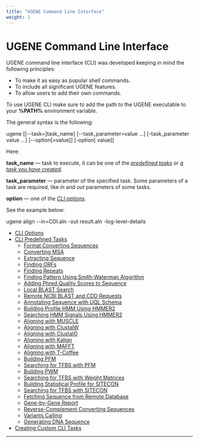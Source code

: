 ```yaml
---
title: "UGENE Command Line Interface"
weight: 1
---
```



# UGENE Command Line Interface

UGENE command line interface (CLI) was developed keeping in mind the following principles:

*   To make it as easy as popular shell commands.
*   To include all significant UGENE features.
*   To allow users to add their own commands.

To use UGENE CLI make sure to add the path to the UGENE executable to your **%PATH%** environment variable.

The general syntax is the following:

ugene \[\[--task=\]task\_name\] \[--task\_parameter=value ...\] \[-task\_parameter value ...\] \[--option\[=value\]\] \[-option\[ value\]\]

Here:

**task\_name** — task to execute, it can be one of the [_predefined tasks_](cli-predefined-tasks.md) or [_a task you have created_](creating-custom-cli-tasks.md).

**task\_parameter** — parameter of the specified task. Some parameters of a task are required, like _in_ and _out_ parameters of some tasks.

**option** — one of the [_CLI options_](cli-options.md).

See the example below:

ugene align --in=COI.aln -out result.aln -log-level-details

*   [CLI Options](cli-options.md)
*   [CLI Predefined Tasks](cli-predefined-tasks.md)
    *   [Format Converting Sequences](format-converting-sequences.md)
    *   [Converting MSA](converting-msa.md)
    *   [Extracting Sequence](extracting-sequence.md)
    *   [Finding ORFs](finding-orfs.md)
    *   [Finding Repeats](finding-repeats.md)
    *   [Finding Pattern Using Smith-Waterman Algorithm](finding-pattern-using-smith-waterman-algorithm.md)
    *   [Adding Phred Quality Scores to Sequence](adding-phred-quality-scores-to-sequence.md)
    *   [Local BLAST Search](local-blast-search.md)
    *   [Remote NCBI BLAST and CDD Requests](remote-ncbi-blast-and-cdd-requests.md)
    *   [Annotating Sequence with UQL Schema](annotating-sequence-with-uql-schema.md)
    *   [Building Profile HMM Using HMMER2](building-profile-hmm-using-hmmer2.md)
    *   [Searching HMM Signals Using HMMER2](searching-hmm-signals-using-hmmer2.md)
    *   [Aligning with MUSCLE](aligning-with-muscle.md)
    *   [Aligning with ClustalW](aligning-with-clustalw.md)
    *   [Aligning with ClustalO](aligning-with-clustalo.md)
    *   [Aligning with Kalign](aligning-with-kalign.md)
    *   [Aligning with MAFFT](aligning-with-mafft.md)
    *   [Aligning with T-Coffee](aligning-with-t-coffee.md)
    *   [Building PFM](building-pfm.md)
    *   [Searching for TFBS with PFM](searching-for-tfbs-with-pfm.md)
    *   [Building PWM](building-pwm.md)
    *   [Searching for TFBS with Weight Matrices](searching-for-tfbs-with-weight-matrices.md)
    *   [Building Statistical Profile for SITECON](building-statistical-profile-for-sitecon.md)
    *   [Searching for TFBS with SITECON](searching-for-tfbs-with-sitecon.md)
    *   [Fetching Sequence from Remote Database](fetching-sequence-from-remote-database.md)
    *   [Gene-by-Gene Report](gene-by-gene-report.md)
    *   [Reverse-Complement Converting Sequences](reverse-complement-converting-sequences.md)
    *   [Variants Calling](variants-calling.md)
    *   [Generating DNA Sequence](generating-dna-sequence.md)
*   [Creating Custom CLI Tasks](creating-custom-cli-tasks.md)


-------------------------------------------------------------------------------------------------------------------------------------------------------------------------------------------------------------------------------------------------------------------------------------------------------------------------------------------------------------------------------------------------------------------------------------------------------------------------------------------------------------------------------------------------------------------------------------------------------------------------------------------------------------------------------------------------------------------------------------------------------------------------------------------------------------------------------------------------------------------------------------------------------------------------------------------------------------------------------------------------------------------------------------------------------------------------------------------------------------------------------------------------------------------------------------------------------------------------------------------------------------------------------------------------------------------------------------------------------------------------------------------------------------------------------------------------------------------------------------------------------------------------------------------------------------------------------------------------------------------------------------------------------------------------------------------------------------------------------------------------------------------------------------------------------------------------------------------------------------------------------------------------------------------------------------------------------------------------------------------------------------------------------------------------------------------------------------------------------------------------------------------------------------------------------------------------------------------------------------------------------------------------------------------------------------------------------------------------------------------------------------------------------------------------------------------------------------------------------------------------------------------------------------------------------------
